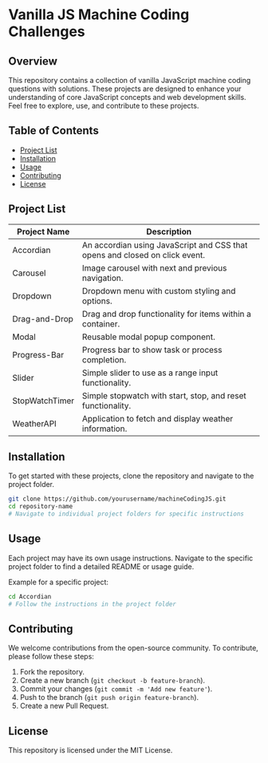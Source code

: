 
# Vanilla JS Machine Coding Challenges

## Overview
This repository contains a collection of vanilla JavaScript machine coding questions with solutions. These projects are designed to enhance your understanding of core JavaScript concepts and web development skills. Feel free to explore, use, and contribute to these projects.

## Table of Contents
- [Project List](#project-list)
- [Installation](#installation)
- [Usage](#usage)
- [Contributing](#contributing)
- [License](#license)

## Project List

| Project Name                  | Description                                  |
|-------------------------------|----------------------------------------------|
| Accordian                  | An accordian using JavaScript and CSS that opens and closed on click event.              |
| Carousel                      | Image carousel with next and previous navigation.           |
| Dropdown                      | Dropdown menu with custom styling and options.              |
| Drag-and-Drop                 | Drag and drop functionality for items within a container.   |
| Modal                         | Reusable modal popup component.                             |
| Progress-Bar                  | Progress bar to show task or process completion.            |
| Slider                        | Simple slider to use as a range input functionality.        |
| StopWatchTimer                | Simple stopwatch with start, stop, and reset functionality. |
| WeatherAPI                    | Application to fetch and display weather information.       |

## Installation
To get started with these projects, clone the repository and navigate to the project folder.

```sh
git clone https://github.com/yourusername/machineCodingJS.git
cd repository-name
# Navigate to individual project folders for specific instructions
```

## Usage
Each project may have its own usage instructions. Navigate to the specific project folder to find a detailed README or usage guide.

Example for a specific project:
```sh
cd Accordian
# Follow the instructions in the project folder
```

## Contributing
We welcome contributions from the open-source community. To contribute, please follow these steps:

1. Fork the repository.
2. Create a new branch (`git checkout -b feature-branch`).
3. Commit your changes (`git commit -m 'Add new feature'`).
4. Push to the branch (`git push origin feature-branch`).
5. Create a new Pull Request.

## License
This repository is licensed under the MIT License.
